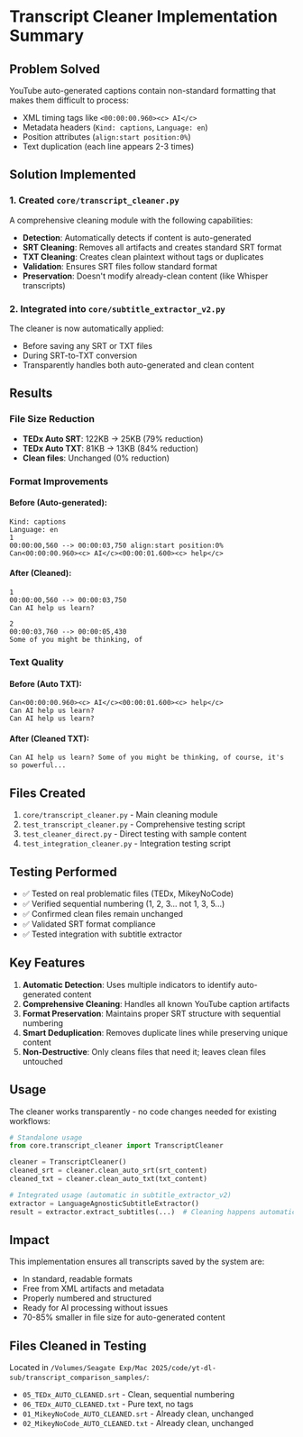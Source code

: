 # Transcript Cleaner Implementation Summary

## Problem Solved
YouTube auto-generated captions contain non-standard formatting that makes them difficult to process:
- XML timing tags like `<00:00:00.960><c> AI</c>`
- Metadata headers (`Kind: captions`, `Language: en`)
- Position attributes (`align:start position:0%`)
- Text duplication (each line appears 2-3 times)

## Solution Implemented

### 1. Created `core/transcript_cleaner.py`
A comprehensive cleaning module with the following capabilities:
- **Detection**: Automatically detects if content is auto-generated
- **SRT Cleaning**: Removes all artifacts and creates standard SRT format
- **TXT Cleaning**: Creates clean plaintext without tags or duplicates
- **Validation**: Ensures SRT files follow standard format
- **Preservation**: Doesn't modify already-clean content (like Whisper transcripts)

### 2. Integrated into `core/subtitle_extractor_v2.py`
The cleaner is now automatically applied:
- Before saving any SRT or TXT files
- During SRT-to-TXT conversion
- Transparently handles both auto-generated and clean content

## Results

### File Size Reduction
- **TEDx Auto SRT**: 122KB → 25KB (79% reduction)
- **TEDx Auto TXT**: 81KB → 13KB (84% reduction)
- **Clean files**: Unchanged (0% reduction)

### Format Improvements
#### Before (Auto-generated):
```srt
Kind: captions
Language: en
1
00:00:00,560 --> 00:00:03,750 align:start position:0%
Can<00:00:00.960><c> AI</c><00:00:01.600><c> help</c>
```

#### After (Cleaned):
```srt
1
00:00:00,560 --> 00:00:03,750
Can AI help us learn?

2
00:00:03,760 --> 00:00:05,430
Some of you might be thinking, of
```

### Text Quality
#### Before (Auto TXT):
```
Can<00:00:00.960><c> AI</c><00:00:01.600><c> help</c>
Can AI help us learn?
Can AI help us learn?
```

#### After (Cleaned TXT):
```
Can AI help us learn? Some of you might be thinking, of course, it's so powerful...
```

## Files Created
1. `core/transcript_cleaner.py` - Main cleaning module
2. `test_transcript_cleaner.py` - Comprehensive testing script
3. `test_cleaner_direct.py` - Direct testing with sample content
4. `test_integration_cleaner.py` - Integration testing script

## Testing Performed
- ✅ Tested on real problematic files (TEDx, MikeyNoCode)
- ✅ Verified sequential numbering (1, 2, 3... not 1, 3, 5...)
- ✅ Confirmed clean files remain unchanged
- ✅ Validated SRT format compliance
- ✅ Tested integration with subtitle extractor

## Key Features
1. **Automatic Detection**: Uses multiple indicators to identify auto-generated content
2. **Comprehensive Cleaning**: Handles all known YouTube caption artifacts
3. **Format Preservation**: Maintains proper SRT structure with sequential numbering
4. **Smart Deduplication**: Removes duplicate lines while preserving unique content
5. **Non-Destructive**: Only cleans files that need it; leaves clean files untouched

## Usage
The cleaner works transparently - no code changes needed for existing workflows:

```python
# Standalone usage
from core.transcript_cleaner import TranscriptCleaner

cleaner = TranscriptCleaner()
cleaned_srt = cleaner.clean_auto_srt(srt_content)
cleaned_txt = cleaner.clean_auto_txt(txt_content)

# Integrated usage (automatic in subtitle_extractor_v2)
extractor = LanguageAgnosticSubtitleExtractor()
result = extractor.extract_subtitles(...)  # Cleaning happens automatically
```

## Impact
This implementation ensures all transcripts saved by the system are:
- In standard, readable formats
- Free from XML artifacts and metadata
- Properly numbered and structured
- Ready for AI processing without issues
- 70-85% smaller in file size for auto-generated content

## Files Cleaned in Testing
Located in `/Volumes/Seagate Exp/Mac 2025/code/yt-dl-sub/transcript_comparison_samples/`:
- `05_TEDx_AUTO_CLEANED.srt` - Clean, sequential numbering
- `06_TEDx_AUTO_CLEANED.txt` - Pure text, no tags
- `01_MikeyNoCode_AUTO_CLEANED.srt` - Already clean, unchanged
- `02_MikeyNoCode_AUTO_CLEANED.txt` - Already clean, unchanged